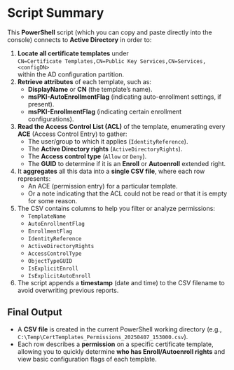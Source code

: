 # Script Summary

This **PowerShell** script (which you can copy and paste directly into the console) connects to **Active Directory** in order to:

1. **Locate all certificate templates** under  
   `CN=Certificate Templates,CN=Public Key Services,CN=Services,<configDN>`  
   within the AD configuration partition.
2. **Retrieve attributes** of each template, such as:  
   - **DisplayName** or **CN** (the template’s name).  
   - **msPKI-AutoEnrollmentFlag** (indicating auto-enrollment settings, if present).  
   - **msPKI-EnrollmentFlag** (indicating certain enrollment configurations).  
3. **Read the Access Control List (ACL)** of the template, enumerating every **ACE** (Access Control Entry) to gather:  
   - The user/group to which it applies (`IdentityReference`).  
   - The **Active Directory rights** (`ActiveDirectoryRights`).  
   - The **Access control type** (`Allow` or `Deny`).  
   - The **GUID** to determine if it is an **Enroll** or **Autoenroll** extended right.  
4. It **aggregates** all this data into a **single CSV file**, where each row represents:  
   - An ACE (permission entry) for a particular template.  
   - Or a note indicating that the ACL could not be read or that it is empty for some reason.  
5. The CSV contains columns to help you filter or analyze permissions:  
   - `TemplateName`  
   - `AutoEnrollmentFlag`  
   - `EnrollmentFlag`  
   - `IdentityReference`  
   - `ActiveDirectoryRights`  
   - `AccessControlType`  
   - `ObjectTypeGUID`  
   - `IsExplicitEnroll`  
   - `IsExplicitAutoEnroll`  
6. The script appends a **timestamp** (date and time) to the CSV filename to avoid overwriting previous reports.

## Final Output

- A **CSV file** is created in the current PowerShell working directory (e.g., `C:\Temp\CertTemplates_Permissions_20250407_153000.csv`).  
- Each row describes a **permission** on a specific certificate template, allowing you to quickly determine **who has Enroll/Autoenroll rights** and view basic configuration flags of each template.
